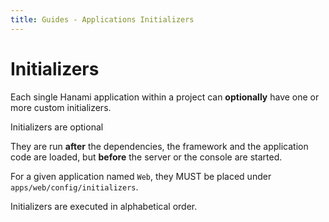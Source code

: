 ```yaml
---
title: Guides - Applications Initializers
---
```


# Initializers

Each single Hanami application within a project can **optionally** have one or more custom initializers.

<p class="notice">
  Initializers are optional
</p>

They are run **after** the dependencies, the framework and the application code are loaded, but **before** the server or the console are started.

<p class="convention">
  For a given application named <code>Web</code>, they MUST be placed under <code>apps/web/config/initializers</code>.
</p>

<p class="warning">
  Initializers are executed in alphabetical order.
</p>
